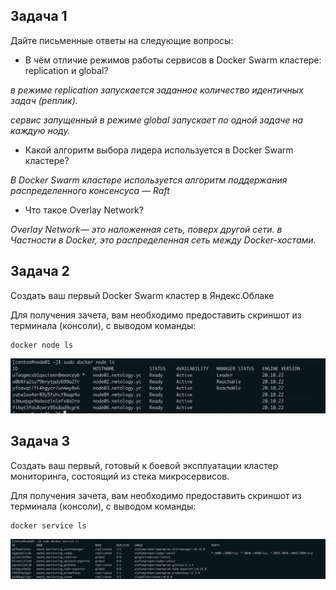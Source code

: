 ## Задача 1

Дайте письменные ответы на следующие вопросы:

- В чём отличие режимов работы сервисов в Docker Swarm кластере: replication и global?


*в режиме replication запускается заданное количество идентичных задач (реплик).*

*сервис запущенный в режиме global запускает по одной задаче на каждую ноду.*

- Какой алгоритм выбора лидера используется в Docker Swarm кластере?

*В Docker Swarm кластере используется алгоритм поддержания распределенного консенсуса — Raft*

- Что такое Overlay Network?

*Overlay Network— это наложенная сеть, поверх другой сети. в Частности в Docker, это распределенная сеть между Docker-хостами.*




## Задача 2

Создать ваш первый Docker Swarm кластер в Яндекс.Облаке

Для получения зачета, вам необходимо предоставить скриншот из терминала (консоли), с выводом команды:
```
docker node ls
```

<p align="center">
  <img src="./img/swarm1.png">
</p>

## Задача 3

Создать ваш первый, готовый к боевой эксплуатации кластер мониторинга, состоящий из стека микросервисов.

Для получения зачета, вам необходимо предоставить скриншот из терминала (консоли), с выводом команды:
```
docker service ls
```

<p align="center">
  <img  src="./img/swarm2.png">
</p>

